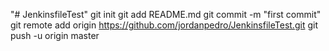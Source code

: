 "# JenkinsfileTest"  git init git add README.md git commit -m "first commit" git remote add origin https://github.com/jordanpedro/JenkinsfileTest.git git push -u origin master 
